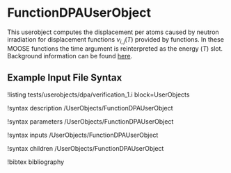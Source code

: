 # FunctionDPAUserObject

This userobject computes the displacement per atoms
caused by neutron irradiation for displacement functions $\nu_{i,j}(T)$
provided by functions. In these MOOSE functions the time argument
is reinterpreted as the energy ($T$) slot. Background information can be found [here](/DPAUserObjectBase.md).

## Example Input File Syntax

!listing tests/userobjects/dpa/verification_1.i
block=UserObjects

!syntax description /UserObjects/FunctionDPAUserObject

!syntax parameters /UserObjects/FunctionDPAUserObject

!syntax inputs /UserObjects/FunctionDPAUserObject

!syntax children /UserObjects/FunctionDPAUserObject

!bibtex bibliography
